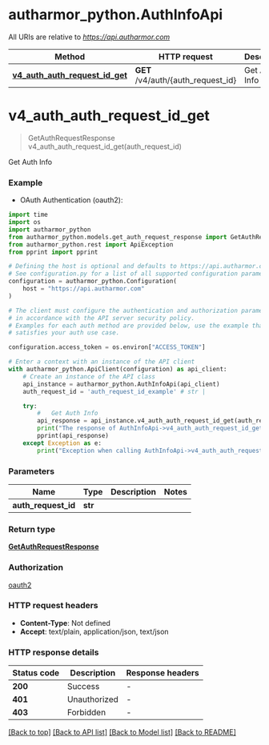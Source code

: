 # autharmor_python.AuthInfoApi

All URIs are relative to *https://api.autharmor.com*

Method | HTTP request | Description
------------- | ------------- | -------------
[**v4_auth_auth_request_id_get**](AuthInfoApi.md#v4_auth_auth_request_id_get) | **GET** /v4/auth/{auth_request_id} |   Get Auth Info


# **v4_auth_auth_request_id_get**
> GetAuthRequestResponse v4_auth_auth_request_id_get(auth_request_id)

  Get Auth Info

### Example

* OAuth Authentication (oauth2):
```python
import time
import os
import autharmor_python
from autharmor_python.models.get_auth_request_response import GetAuthRequestResponse
from autharmor_python.rest import ApiException
from pprint import pprint

# Defining the host is optional and defaults to https://api.autharmor.com
# See configuration.py for a list of all supported configuration parameters.
configuration = autharmor_python.Configuration(
    host = "https://api.autharmor.com"
)

# The client must configure the authentication and authorization parameters
# in accordance with the API server security policy.
# Examples for each auth method are provided below, use the example that
# satisfies your auth use case.

configuration.access_token = os.environ["ACCESS_TOKEN"]

# Enter a context with an instance of the API client
with autharmor_python.ApiClient(configuration) as api_client:
    # Create an instance of the API class
    api_instance = autharmor_python.AuthInfoApi(api_client)
    auth_request_id = 'auth_request_id_example' # str | 

    try:
        #   Get Auth Info
        api_response = api_instance.v4_auth_auth_request_id_get(auth_request_id)
        print("The response of AuthInfoApi->v4_auth_auth_request_id_get:\n")
        pprint(api_response)
    except Exception as e:
        print("Exception when calling AuthInfoApi->v4_auth_auth_request_id_get: %s\n" % e)
```



### Parameters

Name | Type | Description  | Notes
------------- | ------------- | ------------- | -------------
 **auth_request_id** | **str**|  | 

### Return type

[**GetAuthRequestResponse**](GetAuthRequestResponse.md)

### Authorization

[oauth2](../README.md#oauth2)

### HTTP request headers

 - **Content-Type**: Not defined
 - **Accept**: text/plain, application/json, text/json

### HTTP response details
| Status code | Description | Response headers |
|-------------|-------------|------------------|
**200** | Success |  -  |
**401** | Unauthorized |  -  |
**403** | Forbidden |  -  |

[[Back to top]](#) [[Back to API list]](../README.md#documentation-for-api-endpoints) [[Back to Model list]](../README.md#documentation-for-models) [[Back to README]](../README.md)

